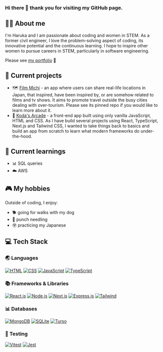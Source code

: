 ### Hi there 👋 thank you for visiting my GitHub page.

## 👩‍💻 About me
I'm Haruka and I am passionate about coding and women in STEM. As a former civil engineer, I love the problem-solving aspect of coding, its innovative potential and the continuous learning.
I hope to inspire other women to pursue careers in STEM, particularly in software engineering.

Please see [my portfolio](https://haruka-ogino.vercel.app/) 🙂

## 🔧 Current projects
- 🗺️ [Film Michi](https://github.com/haruka-ogino/film-dori) - an app where users can share real-life locations in Japan, that inspired, have been inspired by, or are somehow related to films and tv shows. It aims to promote travel outside the busy cities dealing with over-tourism. Please see its pinned repo if you would like to learn more about it.
- 👾 [Koda's Arcade](https://github.com/haruka-ogino/koda-arcade) - a front-end app built using only vanilla JavaScript, HTML and CSS. As I have build several projects using React, TypeScript, Next.js and Tailwind CSS, I wanted to take things back to basics and build an app from scratch to learn what modern frameworks do under-the-hood.

## 🌱 Current learnings
- 📊 SQL queries
- ☁️ AWS

## 🎮 My hobbies
Outside of coding, I enjoy:
- 🐕 going for walks with my dog
- 🧶 punch needling
- ㊫ practicing my Japanese

## 💻 Tech Stack
### 🌏 Languages
[![HTML](https://img.shields.io/badge/HTML-187B70?style=fflat-square&logo=html5)](https://www.w3.org/html/)
[![CSS](https://img.shields.io/badge/CSS-187B70?&style=fflat-square&logo=css3)](https://www.w3.org/css/)
[![JavaScript](https://img.shields.io/badge/JavaScript-187B70?style=fflat-square&logo=javascript)](https://developer.mozilla.org/en-US/docs/Web/JavaScript)
[![TypeScript](https://img.shields.io/badge/TypeScript-187B70?style=fflat-square&logo=typescript&logoColor=60dafb)](https://www.typescriptlang.org/)
### 📚 Frameworks & Libraries
[![React.js](https://img.shields.io/badge/React-187B70?style=fflat-square&logo=react)](https://reactjs.org/)
[![Node.js](https://img.shields.io/badge/Node.js-187B70?style=fflat-square&logo=node.js&logoColor=green)](https://nodejs.org/)
[![Next.js](https://img.shields.io/badge/Next.js-187B70?style=fflat-square&logo=nextdotjs)](https://nextjs.org/)
[![Express.js](https://img.shields.io/badge/Express-187B70?style=fflat-square&logo=express)](https://expressjs.com/)
[![Tailwind](https://img.shields.io/badge/Tailwind_CSS-187B70?style=fflat-square&logo=tailwind-css&logoColor=60dafb)](https://tailwindcss.com/)
### 📊 Databases
[![MongoDB](https://img.shields.io/badge/MongoDB-187B70?style=fflat-square&logo=mongodb&logoColor=green)](https://www.mongodb.com/)
[![SQLite](https://img.shields.io/badge/SQLite-187B70?style=fflat-square&logo=sqlite)](https://www.sqlite.org/)
[![Turso](https://img.shields.io/badge/Turso-187B70?style=fflat-square&logo=turso)](https://turso.tech/)
### 🧪 Testing
[![Vitest](https://img.shields.io/badge/Vitest-187B70?style=fflat-square&logo=vite&logoColor=60dafb)](https://vitest.dev/)
[![Jest](https://img.shields.io/badge/Jest-187B70?style=fflat-square&logo=Jest)](https://jestjs.io/)

